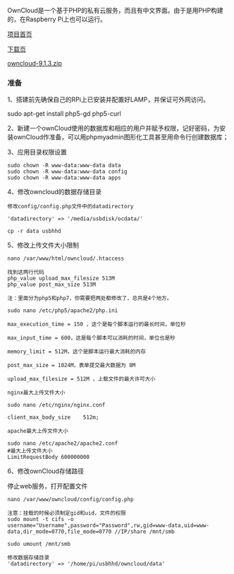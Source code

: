 OwnCloud是一个基于PHP的私有云服务，而且有中文界面。由于是用PHP构建的，在Raspberry Pi上也可以运行。

[项目首页](https://owncloud.org)

[下载页](https://owncloud.org/install/#edition)

[owncloud-9.1.3.zip](https://download.owncloud.org/community/owncloud-9.1.3.zip)


### 准备

1、搭建前先确保自己的RPi上已安装并配置好LAMP，并保证可外网访问。

sudo apt-get install php5-gd php5-curl

2、新建一个ownCloud使用的数据库和相应的用户并赋予权限，记好密码，为安装ownCloud作准备，可以用phpmyadmin图形化工具甚至用命令行创建数据库；

3、应用目录权限设置

```
sudo chown -R www-data:www-data data 
sudo chown -R www-data:www-data config 
sudo chown -R www-data:www-data apps
```

4、修改owncloud的数据存储目录

```
修改config/config.php文件中的datadirectory

'datadirectory' => '/media/usbdisk/ocdata/'

cp -r data usbhhd
```

5、修改上传文件大小限制
```
nano /var/www/html/owncloud/.htaccess

找到这两行代码
php_value upload_max_filesize 513M
php_value post_max_size 513M

注：里面分为php5和php7，你需要把两处都修改了，总共是4个地方。

sudo nano /etc/php5/apache2/php.ini

max_execution_time = 150 ，这个是每个脚本运行的最长时间，单位秒

max_input_time = 600，这是每个脚本可以消耗的时间，单位也是秒

memory_limit = 512M，这个是脚本运行最大消耗的内存

post_max_size = 1024M，表单提交最大数据为 8M

upload_max_filesize = 512M ，上载文件的最大许可大小

nginx最大上传文件大小

sudo nano /etc/nginx/nginx.conf

client_max_body_size    512m;

apache最大上传文件大小

sudo nano /etc/apache2/apache2.conf
#最大上传文件大小
LimitRequestBody 600000000
```

6、修改ownCloud存储路径

停止web服务，打开配置文件

```
nano /var/www/owncloud/config/config.php

注意：挂载的时候必须制定gid和uid，文件的权限
sudo mount -t cifs -o username="Username",password="Password",rw,gid=www-data,uid=www-data,dir_mode=0770,file_mode=0770 //IP/share /mnt/smb

sudo umount /mnt/smb

修改数据存储目录
'datadirectory' => '/home/pi/usbhhd/owncloud/data'
```